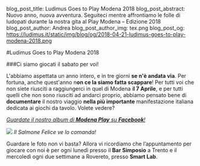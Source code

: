 blog_post_title: Ludimus Goes to Play Modena 2018
blog_post_abstract: Nuovo anno, nuova avventura. Seguiteci mentre affrontiamo le folle di ludopati durante la nostra gita al Play Modena – Edizione 2018
blog_post_author: Andrea
blog_post_author_img: tex.png
blog_post_og: https://ludimus.it/static/img/blog/og/2018-04-21-ludimus-goes-to-play-modena-2018.png

#Ludimus Goes to Play Modena 2018

###Ci siamo giocati il sabato per voi!

L'abbiamo aspettata un anno intero, e in tre giorni **se n'è andata via**. Per fortuna, anche quest'anno n**on ce la siamo fatta scappare**! 
Per tutti voi che non siete riusciti a raggiungerci in quel di Modena i**l 7 Aprile**, e per tutti quelli che non sono riusciti ad andarci proprio, abbiamo pensato bene di **documentare** il nostro viaggio **nella più importante** manifestazione italiana dedicata ai giochi da tavolo. 
Volete vedere?

[ _Guardate il nostro album di **Modena Play** su **Facebook**!_ ]((https://www.facebook.com/ludimus.it/photos/?tab=album&album_id=2100169810200597))

![](../static/img/blog/play/salmone.gif)
_Il Salmone Felice ve lo comanda!_

Guardare le foto non vi basta? Allora vi ricordiamo che l’appuntamento per giocare con noi è per ogni lunedì presso il **Bar Simposio** a Trento e il mercoledì ogni due settimane a Rovereto, presso **Smart Lab**.